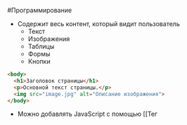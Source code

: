 #Программирование 
- Содержит весь контент, который видит пользователь
	- Текст
	- Изображения
	- Таблицы
	- Формы
	- Кнопки
```html
<body>
  <h1>Заголовок страницы</h1>
  <p>Основной текст страницы.</p>
  <img src="image.jpg" alt="Описание изображения">
</body>
```
- Можно добавлять JavaScript с помощью [[Тег <script>]]